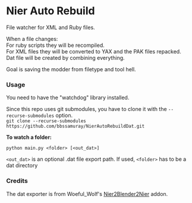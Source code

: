 # Nier Auto Rebuild


File watcher for XML and Ruby files.

When a file changes:  
For ruby scripts they will be recompiled.  
For XML files they will be converted to YAX and the PAK files repacked.   
Dat file will be created by combining everything.   

Goal is saving the modder from filetype and tool hell.

### Usage

You need to have the "watchdog" library installed.

Since this repo uses git submodules, you have to clone it with the `--recurse-submodules` option.  
`git clone --recurse-submodules https://github.com/bbssamuray/NierAutoRebuildDat.git`

**To watch a folder:**  

`python main.py <folder> [<out_dat>]`

`<out_dat>` is an optional .dat file export path. If used, `<folder>` has to be a dat directory

### Credits

The dat exporter is from Woeful_Wolf's [Nier2Blender2Nier](https://github.com/WoefulWolf/NieR2Blender2NieR) addon.
